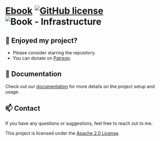 # [Ebook](https://github.com/a-sharifov/Ebook) [![GitHub license](https://img.shields.io/badge/license-Apache-blue.svg)](https://github.com/a-sharifov/Ebook/blob/master/LICENSE.txt) ![Book - Infrastructure](https://github.com/a-sharifov/Ebook/actions/workflows/tests.yml/badge.svg)

## 🌟 Enjoyed my project?

- Please consider starring the repository.
- You can donate on [Patreon](https://www.patreon.com/a_sharifov).

## 📝 Documentation

Check out our [documentation](/docs) for more details on the project setup and usage.

## 📫 Contact

If you have any questions or suggestions, feel free to reach out to me.

This project is licensed under the [Apache 2.0 License](LICENSE).
